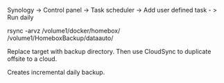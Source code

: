 Synology -> Control panel -> Task scheduler -> Add user defined task - > Run daily

rsync -arvz /volume1/docker/homebox/ /volume1/HomeboxBackup/dataauto/

Replace target with backup directory. Then use CloudSync to duplicate offsite to a cloud.

Creates incremental daily backup.
